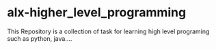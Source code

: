 # alx-higher_level_programming
This Repository is a collection of task for learning high level programing such as python, java....
